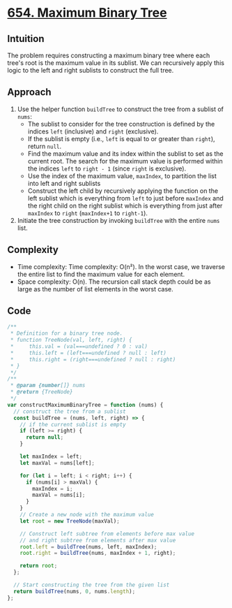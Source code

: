 # [654. Maximum Binary Tree](https://leetcode.com/problems/maximum-binary-tree/description/)

## Intuition

The problem requires constructing a maximum binary tree where each tree's root is the maximum value in its sublist. We can recursively apply this logic to the left and right sublists to construct the full tree.

## Approach

1. Use the helper function `buildTree` to construct the tree from a sublist of `nums`:
   - The sublist to consider for the tree construction is defined by the indices `left` (inclusive) and `right` (exclusive).
   - If the sublist is empty (i.e., `left` is equal to or greater than `right`), return `null`.
   - Find the maximum value and its index within the sublist to set as the current root. The search for the maximum value is performed within the indices `left` to `right - 1` (since `right` is exclusive).
   - Use the index of the maximum value, `maxIndex`, to partition the list into left and right sublists
   - Construct the left child by recursively applying the function on the left sublist which is everything from `left` to just before `maxIndex` and the right child on the right sublist which is everything from just after `maxIndex` to `right` (`maxIndex+1` to `right-1`).
2. Initiate the tree construction by invoking `buildTree` with the entire `nums` list.

## Complexity

- Time complexity: Time complexity: O(n²). In the worst case, we traverse the entire list to find the maximum value for each element.
- Space complexity: O(n). The recursion call stack depth could be as large as the number of list elements in the worst case.

## Code

```javascript
/**
 * Definition for a binary tree node.
 * function TreeNode(val, left, right) {
 *     this.val = (val===undefined ? 0 : val)
 *     this.left = (left===undefined ? null : left)
 *     this.right = (right===undefined ? null : right)
 * }
 */
/**
 * @param {number[]} nums
 * @return {TreeNode}
 */
var constructMaximumBinaryTree = function (nums) {
  // construct the tree from a sublist
  const buildTree = (nums, left, right) => {
    // if the current sublist is empty
    if (left >= right) {
      return null;
    }

    let maxIndex = left;
    let maxVal = nums[left];

    for (let i = left; i < right; i++) {
      if (nums[i] > maxVal) {
        maxIndex = i;
        maxVal = nums[i];
      }
    }
    // Create a new node with the maximum value
    let root = new TreeNode(maxVal);

    // Construct left subtree from elements before max value
    // and right subtree from elements after max value
    root.left = buildTree(nums, left, maxIndex);
    root.right = buildTree(nums, maxIndex + 1, right);

    return root;
  };

  // Start constructing the tree from the given list
  return buildTree(nums, 0, nums.length);
};
```
